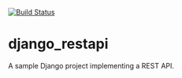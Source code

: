 [![Build Status](https://travis-ci.org/AlbertBuluma/django_restapi.svg?branch=master)](https://travis-ci.org/AlbertBuluma/django_restapi)

# django_restapi
A sample Django project implementing a REST API.
